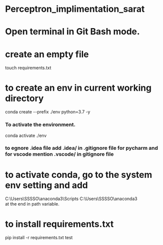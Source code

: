 # Perceptron_implimentation_sarat

# Open terminal in Git Bash mode.
# create an empty file
touch requirements.txt

# to create an env in current working directory
conda create --prefix ./env python=3.7 -y
### To activate the environment.
conda activate ./env
### to egnore .idea file add .idea/ in .gitignore file for pycharm and for vscode mention .vscode/ in gitignore file
# to activate conda, go to the system env setting and add 
C:\Users\SSSSO\anaconda3\Scripts
C:\Users\SSSSO\anaconda3\
at the end in path variable.
# to install requirements.txt
pip install -r requirements.txt
test



